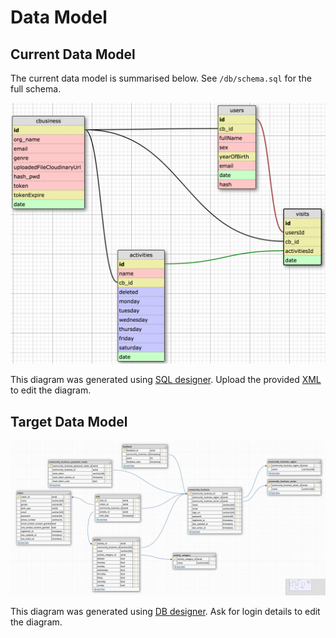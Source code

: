 # Data Model

## Current Data Model
The current data model is summarised below. See `/db/schema.sql` for the full schema.

<img alt="sql diagram" src="./assets/data_model.png" width="680px"></img>

This diagram was generated using [SQL designer](https://ondras.zarovi.cz/sql/demo/). Upload the provided [XML](./assets/data_model.xml) to edit the diagram.

## Target Data Model
<img alt="sql diagram" src="./assets/target_data_model.png" width="680px"></img>

This diagram was generated using [DB designer](http://dbdesigner.net/). Ask for login details to edit the diagram.
